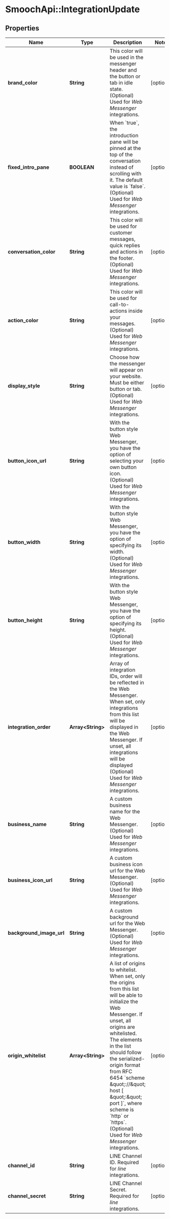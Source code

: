 # SmoochApi::IntegrationUpdate

## Properties
Name | Type | Description | Notes
------------ | ------------- | ------------- | -------------
**brand_color** | **String** | This color will be used in the messenger header and the button or tab in idle state. (Optional) Used for *Web Messenger* integrations.  | [optional] 
**fixed_intro_pane** | **BOOLEAN** | When &#x60;true&#x60;, the introduction pane will be pinned at the top of the conversation instead of scrolling with it. The default value is &#x60;false&#x60;. (Optional) Used for *Web Messenger* integrations.  | [optional] 
**conversation_color** | **String** | This color will be used for customer messages, quick replies and actions in the footer. (Optional) Used for *Web Messenger* integrations.  | [optional] 
**action_color** | **String** | This color will be used for call-to-actions inside your messages. (Optional) Used for *Web Messenger* integrations.  | [optional] 
**display_style** | **String** | Choose how the messenger will appear on your website. Must be either button or tab. (Optional) Used for *Web Messenger* integrations.  | [optional] 
**button_icon_url** | **String** | With the button style Web Messenger, you have the option of selecting your own button icon. (Optional) Used for *Web Messenger* integrations.  | [optional] 
**button_width** | **String** | With the button style Web Messenger, you have the option of specifying its width. (Optional) Used for *Web Messenger* integrations.  | [optional] 
**button_height** | **String** | With the button style Web Messenger, you have the option of specifying its height. (Optional) Used for *Web Messenger* integrations.  | [optional] 
**integration_order** | **Array&lt;String&gt;** | Array of integration IDs, order will be reflected in the Web Messenger. When set, only integrations from this list will be displayed in the Web Messenger. If unset, all integrations will be displayed (Optional) Used for *Web Messenger* integrations.  | [optional] 
**business_name** | **String** | A custom business name for the Web Messenger. (Optional) Used for *Web Messenger* integrations.  | [optional] 
**business_icon_url** | **String** | A custom business icon url for the Web Messenger. (Optional) Used for *Web Messenger* integrations.  | [optional] 
**background_image_url** | **String** | A custom background url for the Web Messenger. (Optional) Used for *Web Messenger* integrations.  | [optional] 
**origin_whitelist** | **Array&lt;String&gt;** | A list of origins to whitelist. When set, only the origins from this list will be able to initialize the Web Messenger. If unset, all origins are whitelisted. The elements in the list should follow the serialized-origin format from RFC 6454 &#x60;scheme \&quot;://\&quot; host [ \&quot;:\&quot; port ]&#x60;, where scheme is &#x60;http&#x60; or &#x60;https&#x60;. (Optional) Used for *Web Messenger* integrations.  | [optional] 
**channel_id** | **String** | LINE Channel ID. Required for *line* integrations.  | [optional] 
**channel_secret** | **String** | LINE Channel Secret. Required for *line* integrations.  | [optional] 


